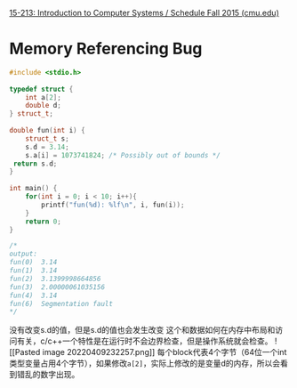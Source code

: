 [15-213: Introduction to Computer Systems / Schedule Fall 2015 (cmu.edu)](https://www.cs.cmu.edu/afs/cs/academic/class/15213-f15/www/schedule.html)
# Memory Referencing Bug
```c++
#include <stdio.h>  
  
typedef struct {  
    int a[2];  
    double d;  
} struct_t;  
  
double fun(int i) {  
    struct_t s;  
    s.d = 3.14;  
    s.a[i] = 1073741824; /* Possibly out of bounds */  
 return s.d;  
}  
  
int main() {  
    for(int i = 0; i < 10; i++){  
        printf("fun(%d): %lf\n", i, fun(i));  
    }  
    return 0;  
}

/*
output:
fun(0)  3.14
fun(1)  3.14
fun(2)  3.1399998664856
fun(3)  2.00000061035156
fun(4)  3.14
fun(6)  Segmentation fault
*/
```
没有改变s.d的值，但是s.d的值也会发生改变
这个和数据如何在内存中布局和访问有关，c/c++一个特性是在运行时不会边界检查，但是操作系统就会检查。
![[Pasted image 20220409232257.png]]
每个block代表4个字节（64位一个int类型变量占用4个字节），如果修改`a[2]`，实际上修改的是变量d的内存，所以会看到错乱的数字出现。